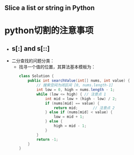 
## Slice a list or string in Python
# python切割的注意事项
- s[:] and s[::]
    - 
- 二分查找的问题分类：
    - 找寻一个值的位置，其算法基本模板为：
      ```Java
      class Solution {
          public int searchValue(int[] nums, int value) {
              // 搜索空间为闭区间 [0, nums.length-1]
              int low = 0, high = nums.length - 1; 
              while (low <= high) {	// 注意点 1
                  int mid = low + (high - low) / 2;
                  if (nums[mid] == value) {
                      return mid;		// 注意点 2
                  } else if (nums[mid] < value) {
                      low = mid + 1;
                  } else {
                      high = mid - 1;
                  }
              }
              return -1;
          }
      }
      ```

